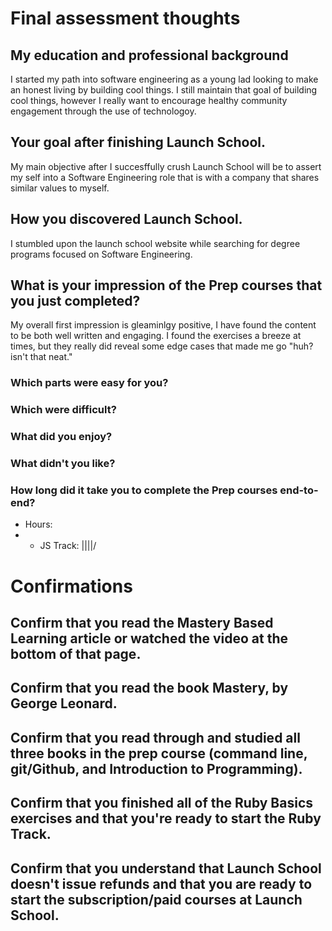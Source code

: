 # Final assessment thoughts

## My education and professional background
I started my path into software engineering as a young lad looking to make an honest living by building cool things. I still maintain that goal of building cool things, however I really want to encourage healthy community engagement through the use of technologoy. <Tell me more>

## Your goal after finishing Launch School.
My main objective after I succesffully crush Launch School will be to assert my self into a Software Engineering role that is with a company that shares similar values to myself.

## How you discovered Launch School.
I stumbled upon the launch school website while searching for degree programs focused on Software Engineering.

## What is your impression of the Prep courses that you just completed?
My overall first impression is gleaminlgy positive, I have found the content to be both well written and engaging. I found the exercises a breeze at times, but they really did reveal some edge cases that made me go "huh? isn't that neat."
### Which parts were easy for you?

### Which were difficult?

### What did you enjoy?

### What didn't you like?

### How long did it take you to complete the Prep courses end-to-end?
- Hours:
- - JS Track:
||||/

# Confirmations
## Confirm that you read the Mastery Based Learning article or watched the video at the bottom of that page.

## Confirm that you read the book Mastery, by George Leonard.

## Confirm that you read through and studied all three books in the prep course (command line, git/Github, and Introduction to Programming).

## Confirm that you finished all of the Ruby Basics exercises and that you're ready to start the Ruby Track.

## Confirm that you understand that Launch School doesn't issue refunds and that you are ready to start the subscription/paid courses at Launch School.
